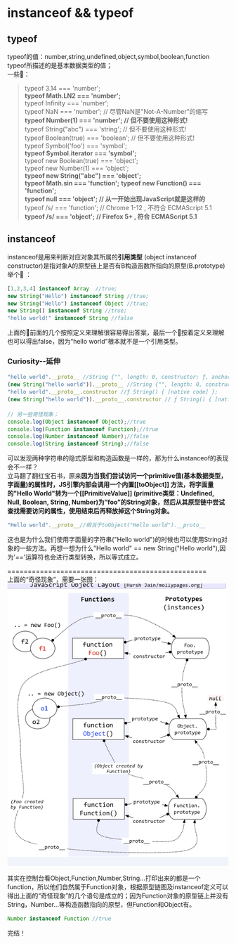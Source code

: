 # instanceof && typeof
## typeof
typeof的值：number,string,undefined,object,symbol,boolean,function  
typeof所描述的是基本数据类型的值；  
一些🌰：  
 >typeof 3.14 === 'number';  
 **typeof Math.LN2 === 'number';**  
 typeof Infinity === 'number';  
 typeof NaN === 'number'; // 尽管NaN是"Not-A-Number"的缩写  
 **typeof Number(1) === 'number'; // 但不要使用这种形式!**  
 typeof String("abc") === 'string'; // 但不要使用这种形式!  
 typeof Boolean(true) === 'boolean'; // 但不要使用这种形式!  
 typeof Symbol('foo') === 'symbol';  
 **typeof Symbol.iterator === 'symbol';**  
 typeof new Boolean(true) === 'object';  
 typeof new Number(1) === 'object';  
 **typeof new String("abc") === 'object';**  
 **typeof Math.sin === 'function';**
 **typeof new Function() === 'function';**  
 **typeof null === 'object'; // 从一开始出现JavaScript就是这样的**  
 typeof /s/ === 'function'; // Chrome 1-12 , 不符合 ECMAScript 5.1  
 **typeof /s/ === 'object'; // Firefox 5+ , 符合 ECMAScript 5.1**
  
## instanceof  
instanceof是用来判断对应对象其所属的**引用类型** (object instanceof constructor)是指对象A的原型链上是否有B构造函数所指向的原型(B.prototype)  
举个🌰 ：  
 ```javascript  
 [1,2,3,4] instanceof Array  //true;
 new String("Hello") instanceof String //true;  
 new String("Hello") instanceof Object //true;  
 new String() instanceof String //true;
 "hello world!" instanceof String //false  
 ```  
 上面的🌰前面的几个按照定义来理解很容易得出答案，最后一个按着定义来理解也可以得出false，因为“hello world”根本就不是一个引用类型。 
### Curiosity--延伸  
 ```js  
 "hello world".__proto__ //String {"", length: 0, constructor: ƒ, anchor: ƒ, big: ƒ, blink: ƒ, …};  
 (new String("hello world")).__proto__ //String {"", length: 0, constructor: ƒ, anchor: ƒ, big: ƒ, blink: ƒ, …};  
 "hello world".__proto__.constructor //ƒ String() { [native code] };  
 (new String("hello world")).__proto__.constructor // ƒ String() { [native code] };    

 // 另一些奇怪现象；  
 console.log(Object instanceof Object);//true 
 console.log(Function instanceof Function);//true 
 console.log(Number instanceof Number);//false 
 console.log(String instanceof String);//false
 ```  
 可以发现两种字符串的隐式原型和构造函数是一样的，那为什么instanceof的表现会不一样？  
 立马翻了翻红宝石书，原来**因为当我们尝试访问一个primitive值(基本数据类型，字面量)的属性时，JS引擎内部会调用一个内置[[toObject]] 方法，将字面量的"Hello World"转为一个[[PrimitiveValue]] (primitive类型：Undefined, Null, Boolean, String, Number)为”foo”的String对象，然后从其原型链中尝试查找需要访问的属性，使用结束后再释放掉这个String对象。**  
 ```js  
 "Hello world".__proto__//相当于toObject("Hello world").__proto__
 ```  
 这也是为什么我们使用字面量的字符串("Hello world")的时候也可以使用String对象的一些方法。再想一想为什么"Hello world" == new String("Hello world"),因为'=='运算符也会进行类型转换，所以等式成立。  
    
=================================================  
上面的“奇怪现象”，需要一张图：  
![原型链](./imgs/yuanxinglian.png "原型链")  
   
 其实在控制台看Object,Function,Number,String...打印出来的都是一个function，所以他们自然属于Function对象，根据原型链图及instanceof定义可以得出上面的“奇怪现象”的几个语句是成立的；因为Function对象的原型链上并没有String，Number...等构造函数指向的原型，但Function和Object有。  
 ```js    
 Number instanceof Function //true
 ```
 完结！


